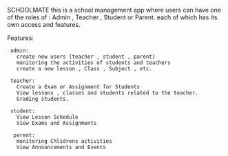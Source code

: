  SCHOOLMATE
 this is a school management app where users can have one of the roles of : Admin , Teacher , Student or Parent. each of which has its own access and features.

 Features:
 
     admin:
       create new users (teacher , student , parent)
       monitoring the activities of students and teachers
       create a new lesson , Class , Subject , etc.

     teacher:
       Create a Exam or Assignment for Students
       View lessons , classes and students related to the teacher.
       Grading students.

     student:
       View Lesson Schedule
       View Exams and Assignments

      parent:
       monitoring Chlidrens activities
       View Announcements and Events

 
